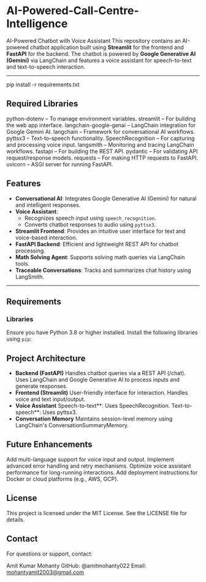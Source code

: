 # AI-Powered-Call-Centre-Intelligence
AI-Powered Chatbot with Voice Assistant
This repository contains an AI-powered chatbot application built using **Streamlit** for the frontend and **FastAPI** for the backend. The chatbot is powered by **Google Generative AI (Gemini)** via LangChain and features a voice assistant for speech-to-text and text-to-speech interaction.

---
pip install -r requirements.txt

## Required Libraries
python-dotenv – To manage environment variables.
streamlit – For building the web app interface.
langchain-google-genai – LangChain integration for Google Gemini AI.
langchain – Framework for conversational AI workflows.
pyttsx3 – Text-to-speech functionality.
SpeechRecognition – For capturing and processing voice input.
langsmith – Monitoring and tracing LangChain workflows.
fastapi – For building the REST API.
pydantic – For validating API request/response models.
requests – For making HTTP requests to FastAPI.
uvicorn – ASGI server for running FastAPI.

## Features

- **Conversational AI**: Integrates Google Generative AI (Gemini) for natural and intelligent responses.
- **Voice Assistant**:
  - Recognizes speech input using `speech_recognition`.
  - Converts chatbot responses to audio using `pyttsx3`.
- **Streamlit Frontend**: Provides an intuitive user interface for text and voice-based interaction.
- **FastAPI Backend**: Efficient and lightweight REST API for chatbot processing.
- **Math Solving Agent**: Supports solving math queries via LangChain tools.
- **Traceable Conversations**: Tracks and summarizes chat history using LangSmith.

---

## Requirements

### Libraries

Ensure you have Python 3.8 or higher installed. Install the following libraries using `pip`:

## Project Architecture
- **Backend (FastAPI)**
Handles chatbot queries via a REST API (/chat).
Uses LangChain and Google Generative AI to process inputs and generate responses.
- **Frontend (Streamlit)**
User-friendly interface for interaction.
Handles voice and text input/output.
- **Voice Assistant**
  Speech-to-text**: Uses SpeechRecognition.
  Text-to-speech**: Uses pyttsx3.
- **Conversation Memory**
Maintains session-level memory using LangChain's ConversationSummaryMemory.

## Future Enhancements
Add multi-language support for voice input and output.
Implement advanced error handling and retry mechanisms.
Optimize voice assistant performance for long-running interactions.
Add deployment instructions for Docker or cloud platforms (e.g., AWS, GCP).

## License
This project is licensed under the MIT License. See the LICENSE file for details.

## Contact
For questions or support, contact:

Amit Kumar Mohanty
GitHub: @amitmohanty022
Email: mohantyamit2003@gmail.com
